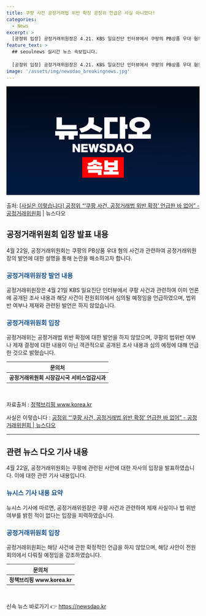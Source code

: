```yaml
---
title: 쿠팡 사건 공정거래법 위반 확정 공정위 언급은 사실 아니었다!
categories:
  - News
excerpt: >
  [공정위 입장] 공정거래위원장은 4.21. KBS 일요진단 인터뷰에서 쿠팡의 PB상품 우대 혐의 사건과 관련…
feature_text: >
  ## seoulnews 실시간 뉴스 속보입니다.

  [공정위 입장] 공정거래위원장은 4.21. KBS 일요진단 인터뷰에서 쿠팡의 PB상품 우대 혐의 사건과 관련…
image: '/assets/img/newsdao_breakingnews.jpg'
---
```


![뉴스다오 속보](/assets/img/newsdao_breakingnews.jpg)

<p>출처: <a href="https://newsdao.kr/3656" rel="dofollow">[사실은 이렇습니다] 공정위 “‘쿠팡 사건, 공정거래법 위반 확정’ 언급한 바 없어” - 공정거래위원회</a> | 뉴스다오</p>

<h2 data-ke-size="size26">공정거래위원회 입장 발표 내용</h2>
<p data-ke-size="size16">4월 22일, 공정거래위원회는 쿠팡의 PB상품 우대 혐의 사건과 관련하여 공정거래위원장의 발언에 대한 설명을 통해 논란을 해소하고자 합니다.</p>

<h3><b><span style="color: #1a5490;">공정거래위원장 발언 내용</span></b></h3>
<p data-ke-size="size16">공정거래위원장은 4월 21일 KBS 일요진단 인터뷰에서 쿠팡 사건과 관련하여 이미 언론에 공개된 조사 내용과 해당 사건이 전원회의에서 심의될 예정임을 언급하였으며, 법위반 여부나 제재와 관련된 발언은 하지 않았습니다.</p>

<h3><b><span style="color: #1a5490;">공정거래위원회 입장</span></b></h3>
<p data-ke-size="size16">공정거래위는 공정거래법 위반 확정에 대한 발언을 하지 않았으며, 쿠팡의 법위반 여부나 제재 결정에 대한 내용이 아닌 객관적으로 공개된 조사 내용과 심의 예정에 대해 언급한 것으로 밝혔습니다.</p>

<table>
<thead>
	<tr>
		<th style="text-align: center;">문의처</th>
	</tr>
</thead>
<tbody>
	<tr>
		<td style="text-align: center; height: 17px;"><b>공정거래위원회 시장감시국 서비스업감시과</b></td>
	</tr>
</tbody>
</table>

<p data-ke-size="size16">&nbsp;</p>

<p data-ke-size="size16">자료출처 : <a href="https://www.korea.kr" target="_blank">정책브리핑 www.korea.kr</a></p>
<p data-ke-size="size16">사실은 이렇습니다 : <a href="https://newsdao.kr/3656" target="_blank">공정위 “‘쿠팡 사건, 공정거래법 위반 확정’ 언급한 바 없어” - 공정거래위원회 | 뉴스다오</a></p>
<hr>

<h2 data-ke-size="size26">관련 뉴스 다오 기사 내용</h2>
<p data-ke-size="size16">4월 22일, 공정거래위원회는 쿠팡에 관련된 사안에 대한 자사의 입장을 발표하였습니다. 이에 대한 관련 기사 내용입니다.</p>

<h3><b><span style="color: #1a5490;">뉴시스 기사 내용 요약</span></b></h3>
<p data-ke-size="size16">뉴시스 기사에 따르면, 공정거래위원장은 쿠팡 사건과 관련하여 제재 사실이나 법 위반 여부를 밝힌 적이 없다는 입장을 피력하였습니다.</p>

<h3><b><span style="color: #1a5490;">공정거래위원회 입장</span></b></h3>
<p data-ke-size="size16">공정거래위원회는 해당 사건에 관한 확정적인 언급을 하지 않았으며, 해당 사안이 전원회의에서 다뤄질 예정임을 강조하였습니다.</p>

<table>
<thead>
	<tr>
		<th style="text-align: center;">문의처</th>
	</tr>
</thead>
<tbody>
	<tr>
		<td style="text-align: center; height: 17px;"><b>정책브리핑 www.korea.kr</b></td>
	</tr>
</tbody>
</table>

<p data-ke-size="size16">&nbsp;</p>
 

신속 뉴스 바로가기 👉 <a href="https://newsdao.kr" rel="dofollow">https://newsdao.kr</a>


